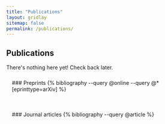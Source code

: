 ```yaml
---
title: "Publications"
layout: gridlay
sitemap: false
permalink: /publications/
---
```


<style>
.jumbotron{
    padding:3%;
    padding-bottom:10px;
    padding-top:10px;
    margin-top:10px;
    margin-bottom:30px;
}
</style>

## Publications
There's nothing here yet! Check back later.

<div class="jumbotron">
### Preprints
{% bibliography --query @online --query @*[eprinttype=arXiv] %}
</div>

<div class="jumbotron">
### Journal articles
{% bibliography --query @article %}
</div>